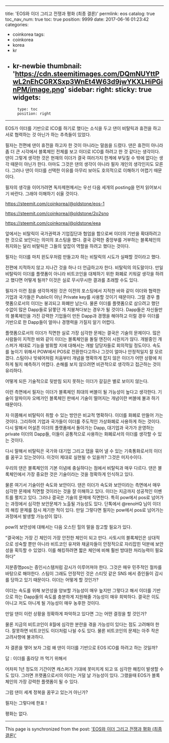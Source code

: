 
---
title: 'EOS와 이더 그리고 전쟁과 평화 (최종 결론)'
permlink: eos
catalog: true
toc_nav_num: true
toc: true
position: 9999
date: 2017-06-16 01:23:42
categories:
- coinkorea
tags:
- coinkorea
- korea
- kr
- kr-newbie
thumbnail: 'https://cdn.steemitimages.com/DQmNUYttPwL2nEhCGRXSxp3WnEt4W63d9jwYKXLHiPGinPM/image.png'
sidebar:
    right:
        sticky: true
widgets:
    -
        type: toc
        position: right
---


EOS가 이더를 기반으로 ICO를 하기로 했다는 소식을 두고 댄이 비탈릭과 휴전을 하고 서로 협력하는 것 아닌가 하는 추측들이 있었다. 

필자는 전편에 댄이 휴전을 하고자 한 것이 아니라는 말씀을 드렸다. 댄은 휴전이 아니라 좀 더 큰 시각에서 블록체인 전체를 보고 이더로 ICO를 하려고 한 것 같다는 생각이다. 댄이  그렇게 생각한  것은 현재의 이더가 결국 여러가지 한계에 부딪칠 수 밖에 없다는 생각 때문이 아닌가 한다. 아마도 그것은 댄의 생각이 아니라 필자 개인의 생각인지도 모른다. 그러나 댄이 이더를 선택한 이유를 아무리 보아도 호의적으로 이해하기 어렵기 때문이다. 

필자의 생각을 이어가려면 독자제현께서는 우선 다음 세개의 posting을 먼저 읽어보시기 바란다. 그래야 이해하기 쉬울  것이다.   

https://steemit.com/coinkorea/@oldstone/eos-1

https://steemit.com/coinkorea/@oldstone/2o2sno

https://steemit.com/coinkorea/@oldstone/eea

앞에서는 비탈릭이 국가권력과 기업집단과 협업을  함으로써 이더의 기반을 확대하려고 한 것으로 보인다는 의미의 포스팅을 했다.  결국 강력한 중앙부를 거부하는  블록체인의 취지와는 달리 비탈릭은 그들의 앞잡이 역할을 하려고 했다는 것이다. 

필자는 이더를 마치  윈도우처럼 만들고자 하는 비탈릭의 시도가 실패할 것이라고 했다. 

전편에 지적하지 않고 지나간 것을 하나 더  언급하고자 한다.  비탈릭의 의도말이다. 만일 비탈릭이 이더를 플랫폼이 아니라 비트코인을 대체하기 위한 화폐로 키워갈 생각을  하려고 했다면 어떻게 될까? 이것은 실로 무시무시한 결과를 초래할 수도 있다. 

필자가 이런 점을  생각하게된 것은 이전의 포스팅에서 지적한 바와 같이 이더와 협력한 기업과 국가들은 Public이 아닌 Private key를 사용할 것이기 때문이다. 
그럴 경우 플랫폼으로서의 이더는 붕괴되고 화폐만 남는다. 물론 이더를 플랫폼으로 삼으려고 했던 수없이  많은  Dapp들로 닭쫗던 개 지붕쳐다보는 경우가 될 것이다. Dapp들은 자신들만의 블록체인을 가진 강력한 기업들이 만든 Dapp과 경쟁을 해야하고 이럴 경우 이더를 기반으로 한 Dapp들이 얼마나  경쟁력을  가질지  알기 어렵다. 

플랫폼으로서의 이더가 직면한  실로 가장 심각한 문제는 결국은 기술의 문제이다. 많은 사람들이 지적한 바와 같이 이더는 블록체인을 돌릴 엔진이 시원치가 않다. 개발중인  개스퍼가  제대로 기능을 발휘할 지에 대해서는 개발 담당자들로 회의적일 정도이다. 속도를 높이기 위해서 POW에서 POS로 전환한다고하나 그것이 얼마나 안정적일지 잘 모르겠다. 스팀이나 빗쉐어처럼 처음부터 개념을 명확하게 잡지 않은 이더가 어떤 상황에 처하게  될지 예측하기 어렵다. 손해를 보지 않으려면 비관적으로 생각하고 접근하는 것이 유리하다. 

어떻게 되든 기술적으로 뒷받침 되지 못하는 이더가  갈길은 별로 보이지 않는다. 

이런 측면에서 필자는 이더가 블록체인 최대의 버블이 될 가능성이 높다고 생각한다. 기술이 알파이자 오메가인 블록체인 판에서 기술이 떨어지는 개념이란 버블에 불과 하기 때문이다.

자  이쯤해서 비탈릭이 취할 수 있는 방안은 비교적 명확하다. 이더를 화폐로 만들어 가는것이다. 그리하여 기업과 국가들이 이더를  주도적인 가상화폐로 사용하게 하는 것이다. 다시  말해서 어설픈 이더의 플랫폼에서  돌아가는 Dapp, 대기업과 국가가 운영하는  private 이더의 Dapp들, 이들이 공통적으로 사용하는 화폐로서의 이더를 생각할 수 있는 것이다. 

다시 말해서 비탈릭은 국가와 대기업 그리고 댑을 묶어 낼 수 있는 기축통화로서의 이더를 꿈꾸고 있는것이다. 이것이 제대로 실현될  수 있을까? 그것은 미지수이다. 

우리의 댄은 블록체인의 기본  이념에 충실하다는 점에서 비탈릭과 매우 다르다. 댄은 블록체인에서 가장 중요한 것은  기술이라는  것을 정확하게  인식하고 있다. 

물론 여기서 기술이란 속도와 보안이다. 댄은 이더가 속도와 보안이라는 측면에서 매우 심각한 문제에 직면할  것이라는 것을 잘 이해하고 있다. 이더는  지금까지 성공적인 이벤트를 펼치고 있다. 그러나 결국은  기술의 문제에  직면한다. 특히 pow에서 pos로 넘어가는 과정에서 심각한 보안문제가 노출될 가능성도 있다. 단톡에서 @renoHQ 님이 이더의 해킹 문제를 잠시 제기한 적이 있다. 만일 그렇다면 필자는 pow에서 pos로 넘어가는 과정에서 발생할 가능성이 많다. 

pow의 보안성에 대해서는 다음 오스틴 힐의 말을 참고할  필요가 있다.

“결국에는 가장 긴 체인이 가장 안전한 체인이 되고 만다. 사토시의 블록체인은 상대적으로 성숙할 뿐만 아니라 비트코인 유저와 채굴자들이 안정적으로 자리잡힌  덕분에  보안성을  획득할  수  있었다. 이를 해킹하려면 짧은 체인에 비해  훨씬  방대한  처리능력이 필요하다”

지분증명pos는 증인시스템처럼 감시가 이루어져야 한다. 그것은 매우 민주적인  절차를 바탕으로 해야한다. 스팀이 그래도 안정적인 것은 스티밋 같은 SNS 에서 증인들이 감시를  당하고 있기  때문이다.  이더는 어떻게 할 것인가? 

이더는 속도를 위해 보안성을 양보할 가능성이 매우 높지만  그렇다고 해서 이더를 기반으로 하는 Dapp들의 속도를 충분하게 지원해줄 가능성이  매우 희박하다. 결국은 이도 아니고 저도 아니게  될 가능성이 매우 농후한 것이다. 

만일 댄이 이런 상황을 정확하게 파악하고 있다면 그는 어떤 결정을 할 것인가?
 
물론 지금의 비트코인이 8월에 심각한  분란을 겪을 가능성이 있다는 점도 고려해야 한다. 잘못하면  비트코인도 이더처럼  나뉠 수도 있다. 물론 비트코인의 문제는 아주 작은 고려사항에 불과하다.

자 결론을 맺어 보자 
그럼 왜 댄이 이더를 기반으로 EOS ICO를 하려고 하는  것일까? 

답 : 이더를  홀라당 까 먹기 위해서

어차피 1년 정도의 기간이면 캐스퍼가 기대에  못미치게  되고 또 심각한 해킹이 발생할 수도 있다. 그러면 프랫폼으로서의 이더는 거덜 날 가능성이 있다. 그랬을때 EOS가 블록체인의 가장 강력한 플랫폼이 될 수 있다.

그럼 댄이 세계 정복을 꿈꾸고 있는거 아닌가? 

필자는  그렇다에  한표 !    

평화는 없다.

- - -

This page is synchronized from the post: ['EOS와 이더 그리고 전쟁과 평화 (최종 결론)'](https://steemit.com/@oldstone/eos)

